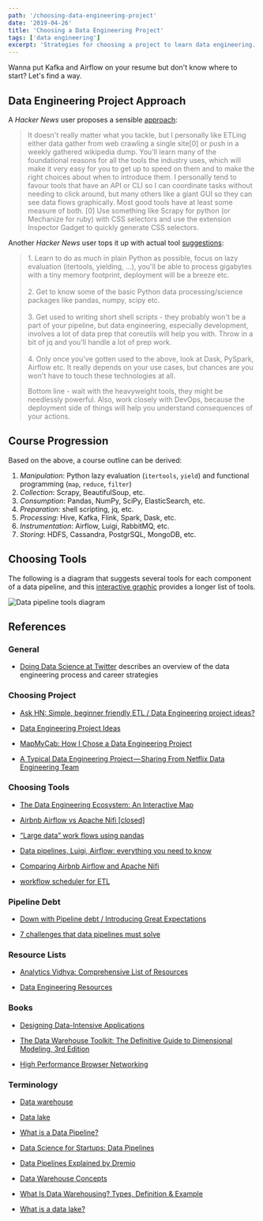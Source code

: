 ```yaml
---
path: '/choosing-data-engineering-project'
date: '2019-04-26'
title: 'Choosing a Data Engineering Project'
tags: ['data engineering']
excerpt: 'Strategies for choosing a project to learn data engineering.'
---
```

Wanna put Kafka and Airflow on your resume but don't know where to start? Let's find a way.

## Data Engineering Project Approach
A _Hacker News_ user proposes a sensible [approach](https://news.ycombinator.com/item?id=17781990):
<blockquote style='color: gray'>
It doesn't really matter what you tackle, but I personally like ETLing either data gather from web crawling a single site[0] or push in a weekly gathered wikipedia dump. You'll learn many of the foundational reasons for all the tools the industry uses, which will make it very easy for you to get up to speed on them and to make the right choices about when to introduce them. I personally tend to favour tools that have an API or CLI so I can coordinate tasks without needing to click around, but many others like a giant GUI so they can see data flows graphically. Most good tools have at least some measure of both. [0] Use something like Scrapy for python (or Mechanize for ruby) with CSS selectors and use the extension Inspector Gadget to quickly generate CSS selectors.
</blockquote>

Another _Hacker News_ user tops it up with actual tool [suggestions](https://news.ycombinator.com/item?id=17782668):
<blockquote style='color: gray'>
1. Learn to do as much in plain Python as possible, focus on lazy evaluation (itertools, yielding, ...), you'll be able to process gigabytes with a tiny memory footprint, deployment will be a breeze etc.
<br>
<br>
2. Get to know some of the basic Python data processing/science packages like pandas, numpy, scipy etc.
<br>
<br>
3. Get used to writing short shell scripts - they probably won't be a part of your pipeline, but data engineering, especially development, involves a lot of data prep that coreutils will help you with. Throw in a bit of jq and you'll handle a lot of prep work.
<br>
<br>
4. Only once you've gotten used to the above, look at Dask, PySpark, Airflow etc. It really depends on your use cases, but chances are you won't have to touch these technologies at all.

Bottom line - wait with the heavyweight tools, they might be needlessly powerful. Also, work closely with DevOps, because the deployment side of things will help you understand consequences of your actions.
</blockquote>

## Course Progression
Based on the above, a course outline can be derived:

1. _Manipulation_: Python lazy evaluation (`itertools`, `yield`) and functional programming (`map`, `reduce`, `filter`)
2. _Collection_: Scrapy, BeautifulSoup, etc.
3. _Consumption_: Pandas, NumPy, SciPy, ElasticSearch, etc.
4. _Preparation_: shell scripting, jq, etc.
5. _Processing_: Hive, Kafka, Flink, Spark, Dask, etc.
6. _Instrumentation_: Airflow, Luigi, RabbitMQ, etc.
7. _Storing_: HDFS, Cassandra, PostgrSQL, MongoDB, etc.

## Choosing Tools

The following is a diagram that suggests several tools for each component of a data pipeline, and this [interactive graphic](http://xyz.insightdataengineering.com/blog/pipeline_map/) provides a longer list of tools.

<img
    src='https://cdn-images-1.medium.com/max/800/1*fYgpZeC7QpExCyIwbWzQtw.png'
    alt='Data pipeline tools diagram'
    />

## References

### General
- [Doing Data Science at Twitter](https://medium.com/@rchang/my-two-year-journey-as-a-data-scientist-at-twitter-f0c13298aee6) describes an overview of the data engineering process and career strategies

### Choosing Project
- [Ask HN: Simple, beginner friendly ETL / Data Engineering project ideas?](https://news.ycombinator.com/item?id=17781762)

- [Data Engineering Project Ideas](https://www.reddit.com/r/dataengineering/comments/8mgivy/data_engineering_project_ideas/)

- [MapMyCab: How I Chose a Data Engineering Project](https://blog.insightdatascience.com/mapmycab-how-i-chose-a-data-engineering-project-75bd659c5eec)

- [A Typical Data Engineering Project — Sharing From Netflix Data Engineering Team](https://medium.com/hasbrain/a-typical-data-engineering-project-sharing-from-netflix-data-engineering-team-cc27878fce55)

### Choosing Tools
- [The Data Engineering Ecosystem: An Interactive Map](https://blog.insightdatascience.com/the-data-engineering-ecosystem-an-interactive-map-b682627c2534)

- [Airbnb Airflow vs Apache Nifi [closed]](https://stackoverflow.com/questions/39399065/airbnb-airflow-vs-apache-nifi)

- [“Large data” work flows using pandas](https://stackoverflow.com/questions/14262433/large-data-work-flows-using-pandas?rq=1)

- [Data pipelines, Luigi, Airflow: everything you need to know](https://towardsdatascience.com/data-pipelines-luigi-airflow-everything-you-need-to-know-18dc741449b7)

- [Comparing Airbnb Airflow and Apache Nifi](https://www.reddit.com/r/bigdata/comments/51mgk6/comparing_airbnb_airflow_and_apache_nifi/)

- [workflow scheduler for ETL](https://community.hortonworks.com/questions/59329/workflow-scheduler-for-etl.html)

### Pipeline Debt

- [Down with Pipeline debt / Introducing Great Expectations](https://medium.com/@expectgreatdata/down-with-pipeline-debt-introducing-great-expectations-862ddc46782a)

- [7 challenges that data pipelines must solve](https://aiven.io/blog/7-challenges-that-data-pipelines-must-solve/?utm_source=medium&utm_medium=post&utm_campaign=7-challenges-intro)

### Resource Lists
- [Analytics Vidhya: Comprehensive List of Resources](https://www.analyticsvidhya.com/blog/2018/11/data-engineer-comprehensive-list-resources-get-started/)

- [Data Engineering Resources](https://diogoalexandrefranco.github.io/data-engineering-resources/)

### Books
- [Designing Data-Intensive Applications](https://learning.oreilly.com/library/view/designing-data-intensive-applications/9781491903063/)

- [The Data Warehouse Toolkit: The Definitive Guide to Dimensional Modeling, 3rd Edition](https://learning.oreilly.com/library/view/the-data-warehouse/9781118530801/)

- [High Performance Browser Networking](https://hpbn.co/)

### Terminology

- [Data warehouse](https://en.wikipedia.org/wiki/Data_warehouse)

- [Data lake](https://en.wikipedia.org/wiki/Data_lake)

- [What is a Data Pipeline?](http://www.jesse-anderson.com/2018/08/what-is-a-data-pipeline/)

- [Data Science for Startups: Data Pipelines](https://towardsdatascience.com/data-science-for-startups-data-pipelines-786f6746a59a)

- [Data Pipelines Explained by Dremio](https://www.dremio.com/what-is-a-data-pipeline/)

- [Data Warehouse Concepts](https://aws.amazon.com/data-warehouse/)

- [What Is Data Warehousing? Types, Definition & Example](https://www.guru99.com/data-warehousing.html)

- [What is a data lake?](https://aws.amazon.com/big-data/datalakes-and-analytics/what-is-a-data-lake/)